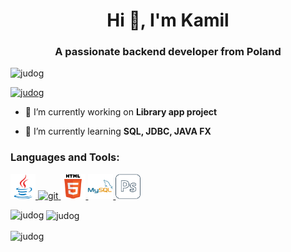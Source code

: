 <h1 align="center">Hi 👋, I'm Kamil</h1>
<h3 align="center">A passionate backend developer from Poland</h3>

<p align="left"> <img src="https://komarev.com/ghpvc/?username=judog&label=Profile%20views&color=0e75b6&style=flat" alt="judog" /> </p>

<p align="left"> <a href="https://github.com/ryo-ma/github-profile-trophy"><img src="https://github-profile-trophy.vercel.app/?username=judog" alt="judog" /></a> </p>

- 🔭 I’m currently working on **Library app project**

- 🌱 I’m currently learning **SQL, JDBC, JAVA FX**


<h3 align="left">Languages and Tools:</h3>
<p align="left"> <a href="https://www.java.com" target="_blank"> <img src="https://raw.githubusercontent.com/devicons/devicon/master/icons/java/java-original.svg" alt="java" width="40" height="40"/> </a><a href="https://git-scm.com/" target="_blank"> <img src="https://www.vectorlogo.zone/logos/git-scm/git-scm-icon.svg" alt="git" width="40" height="40"/> </a> <a href="https://www.w3.org/html/" target="_blank"> <img src="https://raw.githubusercontent.com/devicons/devicon/master/icons/html5/html5-original-wordmark.svg" alt="html5" width="40" height="40"/> </a>  <a href="https://www.mysql.com/" target="_blank"> <img src="https://raw.githubusercontent.com/devicons/devicon/master/icons/mysql/mysql-original-wordmark.svg" alt="mysql" width="40" height="40"/> </a> <a href="https://www.photoshop.com/en" target="_blank"> <img src="https://raw.githubusercontent.com/devicons/devicon/master/icons/photoshop/photoshop-line.svg" alt="photoshop" width="40" height="40"/> </a> </p>

<p><img align="left" src="https://github-readme-stats.vercel.app/api/top-langs?username=judog&show_icons=true&locale=en&layout=compact" alt="judog" /></p>

<p>&nbsp;<img align="center" src="https://github-readme-stats.vercel.app/api?username=judog&show_icons=true&locale=en" alt="judog" /></p>

<p><img align="center" src="https://github-readme-streak-stats.herokuapp.com/?user=judog&" alt="judog" /></p>
